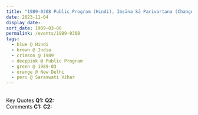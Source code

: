 ```yaml
---
title: "1989-0308 Public Program (Hindi), Iṃsāna kā Parivartana (Change of Human), Saraswati Vihar, New Delhi, India"
date: 2023-11-04
display_date: 
sort_date: 1989-03-08
permalink: /events/1989-0308
tags:
  - blue @ Hindi
  - brown @ India
  - crimson @ 1989
  - deeppink @ Public Program
  - green @ 1989-03
  - orange @ New Delhi
  - peru @ Saraswati Vihar
---
```


<br>

<wave-list>
  <list-title color="DarkSeaGreen" width="55">Key Quotes</list-title>
  <list-item color="BlanchedAlmond" width="280"><b>Q1:</b> <i></i></list-item>
  <list-item color="Lavender" width="280"><b>Q2:</b> <i></i></list-item>
</wave-list>

<br>

<wave-list>
  <list-title color="DarkSeaGreen" width="55">Comments</list-title>
  <list-item color="BlanchedAlmond" width="280"><b>C1:</b> <i></i></list-item>
  <list-item color="Lavender" width="280"><b>C2:</b> <i></i></list-item>
</wave-list>
